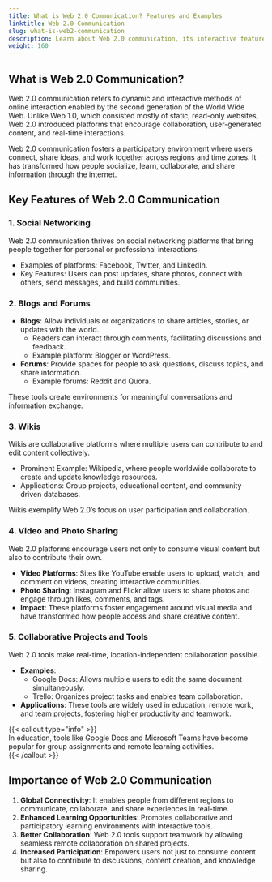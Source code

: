 ```yaml
---
title: What is Web 2.0 Communication? Features and Examples
linktitle: Web 2.0 Communication
slug: what-is-web2-communication
description: Learn about Web 2.0 communication, its interactive features, and examples of how it has transformed online interaction and collaboration.
weight: 160
---
```


## What is Web 2.0 Communication?

Web 2.0 communication refers to dynamic and interactive methods of online interaction enabled by the second generation of the World Wide Web. Unlike Web 1.0, which consisted mostly of static, read-only websites, Web 2.0 introduced platforms that encourage collaboration, user-generated content, and real-time interactions.

Web 2.0 communication fosters a participatory environment where users connect, share ideas, and work together across regions and time zones. It has transformed how people socialize, learn, collaborate, and share information through the internet.

## Key Features of Web 2.0 Communication

### 1. **Social Networking**

Web 2.0 communication thrives on social networking platforms that bring people together for personal or professional interactions.

- Examples of platforms: Facebook, Twitter, and LinkedIn.
- Key Features: Users can post updates, share photos, connect with others, send messages, and build communities.

### 2. **Blogs and Forums**

- **Blogs**: Allow individuals or organizations to share articles, stories, or updates with the world.
  - Readers can interact through comments, facilitating discussions and feedback.
  - Example platform: Blogger or WordPress.
- **Forums**: Provide spaces for people to ask questions, discuss topics, and share information.
  - Example forums: Reddit and Quora.

These tools create environments for meaningful conversations and information exchange.

### 3. **Wikis**

Wikis are collaborative platforms where multiple users can contribute to and edit content collectively.

- Prominent Example: Wikipedia, where people worldwide collaborate to create and update knowledge resources.
- Applications: Group projects, educational content, and community-driven databases.

Wikis exemplify Web 2.0’s focus on user participation and collaboration.

### 4. **Video and Photo Sharing**

Web 2.0 platforms encourage users not only to consume visual content but also to contribute their own.

- **Video Platforms**: Sites like YouTube enable users to upload, watch, and comment on videos, creating interactive communities.
- **Photo Sharing**: Instagram and Flickr allow users to share photos and engage through likes, comments, and tags.
- **Impact**: These platforms foster engagement around visual media and have transformed how people access and share creative content.

### 5. **Collaborative Projects and Tools**

Web 2.0 tools make real-time, location-independent collaboration possible.

- **Examples**:
  - Google Docs: Allows multiple users to edit the same document simultaneously.
  - Trello: Organizes project tasks and enables team collaboration.
- **Applications**: These tools are widely used in education, remote work, and team projects, fostering higher productivity and teamwork.

{{< callout type="info" >}}  
In education, tools like Google Docs and Microsoft Teams have become popular for group assignments and remote learning activities.  
{{< /callout >}}

## Importance of Web 2.0 Communication

1. **Global Connectivity**: It enables people from different regions to communicate, collaborate, and share experiences in real-time.
2. **Enhanced Learning Opportunities**: Promotes collaborative and participatory learning environments with interactive tools.
3. **Better Collaboration**: Web 2.0 tools support teamwork by allowing seamless remote collaboration on shared projects.
4. **Increased Participation**: Empowers users not just to consume content but also to contribute to discussions, content creation, and knowledge sharing.
